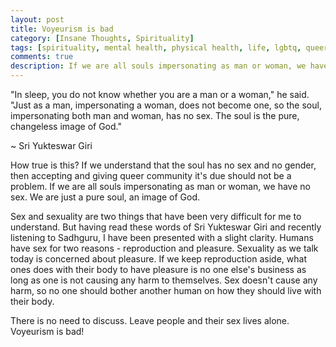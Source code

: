```yaml
---
layout: post
title: Voyeurism is bad
category: [Insane Thoughts, Spirituality]
tags: [spirituality, mental health, physical health, life, lgbtq, queer, sex,sexuality, yukteswar giri, voyeurism]
comments: true
description: If we are all souls impersonating as man or woman, we have no sex. We are just a pure soul, an image of God. Leave people and their sex lives alone. Voyeurism is bad!
---
```


"In sleep, you do not know whether you are a man or a woman," he said. "Just as a man, impersonating a woman, does not become one, so the soul, impersonating both man and woman, has no sex. The soul is the pure, changeless image of God."

   ~ Sri Yukteswar Giri

How true is this? If we understand that the soul has no sex and no gender, then accepting and giving queer community it's due should not be a problem. If we are all souls impersonating as man or woman, we have no sex. We are just a pure soul, an image of God. 

Sex and sexuality are two things that have been very difficult for me to understand. But having read these words of Sri Yukteswar Giri and recently listening to Sadhguru, I have been presented with a slight clarity. Humans have sex for two reasons - reproduction and pleasure. Sexuality as we talk today is concerned about pleasure. If we keep reproduction aside, what ones does with their body to have pleasure is no one else's business as long as one is not causing any harm to themselves. Sex doesn't cause any harm, so no one should bother another human on how they should live with their body. 

There is no need to discuss. Leave people and their sex lives alone. Voyeurism is bad!
 


